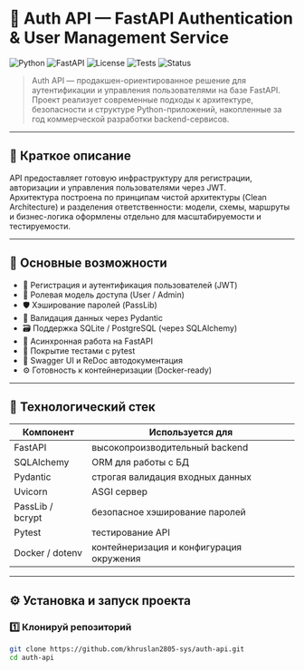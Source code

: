 ﻿# 🔐 Auth API — FastAPI Authentication & User Management Service

![Python](https://img.shields.io/badge/Python-3.11+-blue)
![FastAPI](https://img.shields.io/badge/FastAPI-Backend%20Framework-009688)
![License](https://img.shields.io/badge/License-MIT-green)
![Tests](https://img.shields.io/badge/tests-passed-success)
![Status](https://img.shields.io/badge/status-active-success)

> Auth API — продакшен-ориентированное решение для аутентификации и управления пользователями на базе FastAPI.  
> Проект реализует современные подходы к архитектуре, безопасности и структуре Python-приложений, накопленные за год коммерческой разработки backend-сервисов.

---

## 🧭 Краткое описание

API предоставляет готовую инфраструктуру для регистрации, авторизации и управления пользователями через JWT.  
Архитектура построена по принципам чистой архитектуры (Clean Architecture) и разделения ответственности: модели, схемы, маршруты и бизнес-логика оформлены отдельно для масштабируемости и тестируемости.

---

## 🚀 Основные возможности

- 🔑 Регистрация и аутентификация пользователей (JWT)
- 🧩 Ролевая модель доступа (User / Admin)
- 🛡️ Хэширование паролей (PassLib)
- 🧾 Валидация данных через Pydantic
- 🗃️ Поддержка SQLite / PostgreSQL (через SQLAlchemy)
- 🧠 Асинхронная работа на FastAPI
- 🧪 Покрытие тестами с pytest
- 📄 Swagger UI и ReDoc автодокументация
- ⚙️ Готовность к контейнеризации (Docker-ready)

---

## 🧠 Технологический стек

| Компонент | Используется для |
|------------|------------------|
| FastAPI | высокопроизводительный backend |
| SQLAlchemy | ORM для работы с БД |
| Pydantic | строгая валидация входных данных |
| Uvicorn | ASGI сервер |
| PassLib / bcrypt | безопасное хэширование паролей |
| Pytest | тестирование API |
| Docker / dotenv | контейнеризация и конфигурация окружения |

---

## ⚙️ Установка и запуск проекта

### 1️⃣ Клонируй репозиторий
```bash
git clone https://github.com/khruslan2805-sys/auth-api.git
cd auth-api


